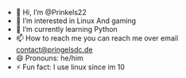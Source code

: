 - 👋 Hi, I’m @Prinkels22
- 👀 I’m interested in Linux And gaming
- 🌱 I’m currently learning Python
- 📫 How to reach me you can reach me over email contact@pringelsdc.de
- 😄 Pronouns: he/him
- ⚡ Fun fact: I use linux since im 10

<!---
Prinkels22/Prinkels22 is a ✨ special ✨ repository because its `README.md` (this file) appears on your GitHub profile.
You can click the Preview link to take a look at your changes.
--->
